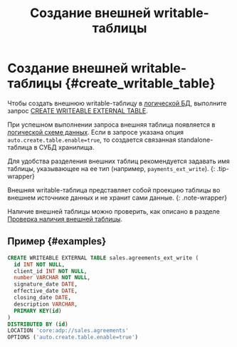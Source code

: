﻿---
layout: default
title: Создание внешней writable-таблицы
nav_order: 12.5
grand_parent: Работа с системой
parent: Управление схемой данных
has_children: false
has_toc: false
---

# Создание внешней writable-таблицы {#create_writable_table}

Чтобы создать внешнюю writable-таблицу 
в [логической БД](../../../overview/main_concepts/logical_db/logical_db.md), 
выполните запрос [CREATE WRITEABLE EXTERNAL TABLE](../../../reference/sql_plus_requests/CREATE_WRITEABLE_EXTERNAL_TABLE/CREATE_WRITEABLE_EXTERNAL_TABLE.md). 

При успешном выполнении запроса внешняя таблица появляется в 
[логической схеме данных](../../../overview/main_concepts/logical_schema/logical_schema.md). Если в запросе указана
опция `auto.create.table.enable=true`, то создается связанная standalone-таблица в СУБД хранилища.

Для удобства разделения внешних таблиц рекомендуется задавать имя таблицы, указывающее на ее тип 
(например, `payments_ext_write`).
{: .tip-wrapper}

Внешняя writable-таблица представляет собой проекцию таблицы во внешнем источнике данных и не хранит сами данные.
{: .note-wrapper}

Наличие внешней таблицы можно проверить, как описано в разделе 
[Проверка наличия внешней таблицы](../entity_presence_check/entity_presence_check.md#ext_table_check).

## Пример {#examples}

```sql
CREATE WRITEABLE EXTERNAL TABLE sales.agreements_ext_write (
  id INT NOT NULL,
  client_id INT NOT NULL,
  number VARCHAR NOT NULL,
  signature_date DATE,
  effective_date DATE,
  closing_date DATE,
  description VARCHAR,
  PRIMARY KEY(id)
)
DISTRIBUTED BY (id)
LOCATION 'core:adp://sales.agreements'
OPTIONS ('auto.create.table.enable=true')
```